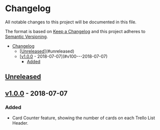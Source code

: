 # Changelog

All notable changes to this project will be documented in this file.

The format is based on [Keep a Changelog](https://keepachangelog.com/en/1.0.0/) and this project adheres to [Semantic Versioning](https://semver.org/spec/v2.0.0.html).

<!-- TOC -->

- [Changelog](#changelog)
    - [[Unreleased]](#unreleased)
    - [[v1.0.0] - 2018-07-07](#v100---2018-07-07)
        - [Added](#added)

<!-- /TOC -->

## [Unreleased]

## [v1.0.0] - 2018-07-07

### Added

- Card Counter feature, showing the number of cards on each Trello List Header.




[Unreleased]: https://github.com/Miguel-Fontes/trello-toolkit/compare/v1.0.0...HEAD
[v1.0.0]: https://github.com/Miguel-Fontes/trello-toolkit/releases/tag/v1.0.0
